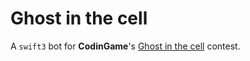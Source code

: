 # Ghost in the cell
A `swift3` bot for **CodinGame**'s [Ghost in the cell](https://www.codingame.com/contests/ghost-in-the-cell) contest.